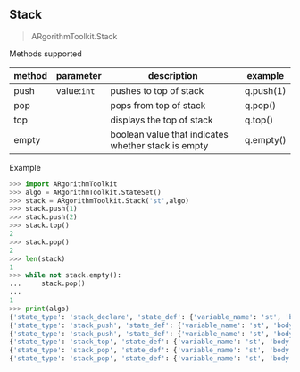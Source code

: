 ## Stack

> ARgorithmToolkit.Stack

Methods supported

| method | parameter   | description                                         | example   |
| ------ | ----------- | --------------------------------------------------- | --------- |
| push   | value:`int` | pushes to top of stack                              | q.push(1) |
| pop    |             | pops from top of stack                              | q.pop()   |
| top    |             | displays the top of stack                           | q.top()   |
| empty  |             | boolean value that indicates whether stack is empty | q.empty() |


Example

```python
>>> import ARgorithmToolkit
>>> algo = ARgorithmToolkit.StateSet()
>>> stack = ARgorithmToolkit.Stack('st',algo)
>>> stack.push(1)
>>> stack.push(2)
>>> stack.top()
2
>>> stack.pop()
2
>>> len(stack)
1
>>> while not stack.empty():
...     stack.pop()
... 
1
>>> print(algo)
{'state_type': 'stack_declare', 'state_def': {'variable_name': 'st', 'body': []}, 'comments': ''}
{'state_type': 'stack_push', 'state_def': {'variable_name': 'st', 'body': [1], 'element': 1}, 'comments': ''}
{'state_type': 'stack_push', 'state_def': {'variable_name': 'st', 'body': [1, 2], 'element': 2}, 'comments': ''}
{'state_type': 'stack_top', 'state_def': {'variable_name': 'st', 'body': [1, 2]}, 'comments': ''}
{'state_type': 'stack_pop', 'state_def': {'variable_name': 'st', 'body': [1]}, 'comments': ''}
{'state_type': 'stack_pop', 'state_def': {'variable_name': 'st', 'body': []}, 'comments': ''}

```

